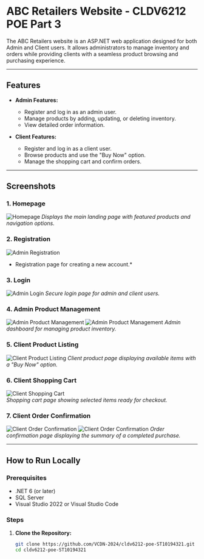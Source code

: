 # ABC Retailers Website - CLDV6212 POE Part 3

The ABC Retailers website is an ASP.NET web application designed for both Admin and Client users. It allows administrators to manage inventory and orders while providing clients with a seamless product browsing and purchasing experience.

---

## Features

- **Admin Features:**  
  - Register and log in as an admin user.
  - Manage products by adding, updating, or deleting inventory.
  - View detailed order information.

- **Client Features:**  
  - Register and log in as a client user.
  - Browse products and use the "Buy Now" option.
  - Manage the shopping cart and confirm orders.

---

## Screenshots

### 1. Homepage
![Homepage](images/Screenshot%202024-11-12%20154301.png)
*Displays the main landing page with featured products and navigation options.*

### 2. Registration
![Admin Registration](images/Screenshot%202024-11-12%20154201.png)  
* Registration page for creating a new account.*

### 3. Login
![Admin Login](images/Screenshot%202024-11-12%20154236.png) 
*Secure login page for admin and client users.*

### 4. Admin Product Management
![Admin Product Management](images/Screenshot%202024-08-30%20161820.png) 
![Admin Product Management](images/Screenshot%202024-11-12%20154431.png)
*Admin dashboard for managing product inventory.*

### 5. Client Product Listing
![Client Product Listing](images/Screenshot%202024-11-12%20150659.png) 
*Client product page displaying available items with a "Buy Now" option.*

### 6. Client Shopping Cart
![Client Shopping Cart](images/Screenshot%202024-11-12%20154321.png)  
*Shopping cart page showing selected items ready for checkout.*

### 7. Client Order Confirmation
![Client Order Confirmation](images/Screenshot%202024-11-12%20154023.png) 
![Client Order Confirmation](images/Screenshot%202024-11-12%20154047.png) 
*Order confirmation page displaying the summary of a completed purchase.*

---

## How to Run Locally

### Prerequisites
- .NET 6 (or later)
- SQL Server
- Visual Studio 2022 or Visual Studio Code

### Steps
1. **Clone the Repository:**
   ```bash
   git clone https://github.com/VCDN-2024/cldv6212-poe-ST10194321.git
   cd cldv6212-poe-ST10194321
